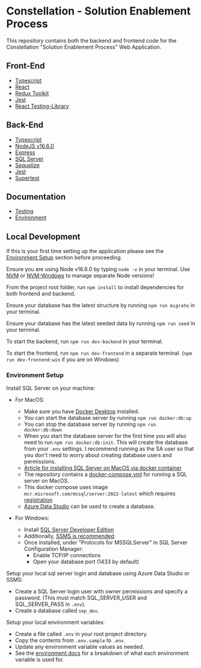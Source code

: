 # Constellation - Solution Enablement Process

This repository contains both the backend and frontend code for the Constellation "Solution Enablement Process" Web Application.

## Front-End
* [Typescript](https://www.typescriptlang.org/)
* [React](https://reactjs.org/)
* [Redux Toolkit](https://redux-toolkit.js.org/)
* [Jest](https://jestjs.io/)
* [React Testing-Library](https://testing-library.com/docs/react-testing-library/intro)

## Back-End
* [Typescript](https://www.typescriptlang.org/)
* [NodeJS v16.6.0](https://nodejs.org/en/)
* [Express](https://expressjs.com/)
* [SQL Server](https://www.microsoft.com/en-us/sql-server/sql-server-downloads)
* [Sequelize](https://sequelize.org/)
* [Jest](https://jestjs.io/)
* [Supertest](https://www.npmjs.com/package/supertest)

## Documentation
* [Testing](docs/testing.md)
* [Environment](docs/environment.md)

## Local Development

If this is your first time setting up the application please see the [Environment Setup](#environment-setup) section before proceeding.

Ensure you are using Node v16.6.0  by typing `node -v` in your terminal. Use [NVM](https://github.com/nvm-sh/nvm) or [NVM-Windows](https://github.com/coreybutler/nvm-windows) to manage separate Node versions!

From the project root folder, run `npm install` to install dependencies for both frontend and backend.

Ensure your database has the latest structure by running `npm run migrate` in your terminal.

Ensure your database has the latest seeded data by running `npm run seed` in your terminal.

To start the backend, run `npm run dev-backend` in your terminal.

To start the frontend, run `npm run dev-frontend` in a separate terminal. (`npm run dev-frontend:win` if you are on Windows)


### Environment Setup

Install SQL Server on your machine:

* For MacOS:
  * Make sure you have [Docker Desktop](https://docs.docker.com/desktop/install/mac-install/) installed.
  * You can start the database server by running `npm run docker:db:up`
  * You can stop the database server by running `npm run docker:db:down`
  * When you start the database server for the first time you will also need to run `npm run docker:db:init`. This will create the database from your `.env` settings. I recommend running as the SA user so that you don't need to worry about creating database users and permissions.
  * [Article for installing SQL Server on MacOS via docker container](https://adamwilbert.com/blog/2018/3/26/get-started-with-sql-server-on-macos-complete-with-a-native-gui)
  * The repository contains a [docker-compose.yml](docker-compose.yml)
 for running a SQL server on MacOS.
  * This docker compose uses image `mcr.microsoft.com/mssql/server:2022-latest` which requires [registration](https://info.microsoft.com/ww-landing-sql-server-2022.html?culture=en-us&country=US)
  * [Azure Data Studio](https://docs.microsoft.com/en-us/sql/azure-data-studio/download-azure-data-studio?view=sql-server-ver16) can be used to create a database.

* For Windows:
  * Install [SQL Server Developer Edition](https://www.microsoft.com/en-us/sql-server/sql-server-downloads)
  * Additionally, [SSMS is recommended](https://docs.microsoft.com/en-us/sql/ssms/download-sql-server-management-studio-ssms?view=sql-server-ver15).
  * Once installed, under "Protocols for MSSQLServer" in SQL Server Configuration Manager:
    * Enable TCP/IP connections
    * Open your database port (1433 by default)

Setup your local sql server login and database using Azure Data Studio or SSMS:

* Create a SQL Server login user with owner permissions and specify a password. (This must match SQL_SERVER_USER and SQL_SERVER_PASS in `.env`).
* Create a database called `sep_dev`.

Setup your local environment variables:

* Create a file called `.env` in your root project directory.
* Copy the contents from `.env.sample` to `.env`.
* Update any environment variable values as needed.
* See the [environment docs](docs/environment.md) for a breakdown of what each environment variable is used for.
